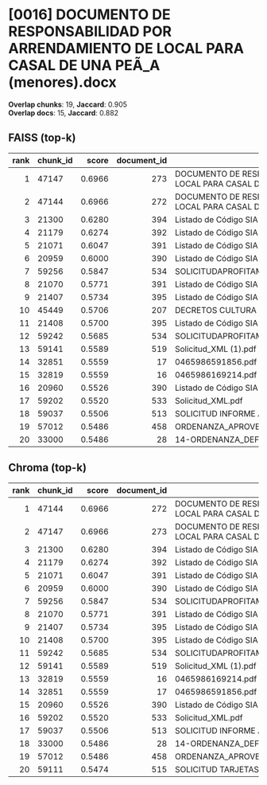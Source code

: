 # [0016] DOCUMENTO DE RESPONSABILIDAD POR ARRENDAMIENTO DE LOCAL PARA CASAL DE UNA PEÃ_A (menores).docx

**Overlap chunks**: 19, **Jaccard**: 0.905  
**Overlap docs**: 15, **Jaccard**: 0.882

## FAISS (top-k)
rank | chunk_id | score | document_id | title
---:|---|---:|---:|---
1 | 47147 | 0.6966 | 273 | DOCUMENTO DE RESPONSABILIDAD POR ARRENDAMIENTO DE LOCAL PARA CASAL DE UNA PEÃ_A (menores).docx
2 | 47144 | 0.6966 | 272 | DOCUMENTO DE RESPONSABILIDAD POR ARRENDAMIENTO DE LOCAL PARA CASAL DE UNA PEÃ_A (menores) (1).docx
3 | 21300 | 0.6280 | 394 | Listado de Código SIA 20250508_0943.csv
4 | 21179 | 0.6274 | 392 | Listado de Código SIA 20250424_1901.csv
5 | 21071 | 0.6047 | 391 | Listado de Código SIA 20250423_1830.csv
6 | 20959 | 0.6000 | 390 | Listado de Código SIA 20250318_1204.csv
7 | 59256 | 0.5847 | 534 | SOLICITUDAPROFITAMENTTERRASSA2025.pdf
8 | 21070 | 0.5771 | 391 | Listado de Código SIA 20250423_1830.csv
9 | 21407 | 0.5734 | 395 | Listado de Código SIA 20250526_1735.csv
10 | 45449 | 0.5706 | 207 | DECRETOS CULTURA 1S 2024.PDF
11 | 21408 | 0.5700 | 395 | Listado de Código SIA 20250526_1735.csv
12 | 59242 | 0.5685 | 534 | SOLICITUDAPROFITAMENTTERRASSA2025.pdf
13 | 59141 | 0.5589 | 519 | Solicitud_XML (1).pdf
14 | 32851 | 0.5559 | 17 | 0465986591856.pdf
15 | 32819 | 0.5559 | 16 | 0465986169214.pdf
16 | 20960 | 0.5526 | 390 | Listado de Código SIA 20250318_1204.csv
17 | 59202 | 0.5520 | 533 | Solicitud_XML.pdf
18 | 59037 | 0.5506 | 513 | SOLICITUD INFORME ADECUACIÓN VIVIENDA.pdf
19 | 57012 | 0.5486 | 458 | ORDENANZA_APROVECHAMIENTO_DOMINIOPUBLICO_TERRAZAS.pdf
20 | 33000 | 0.5486 | 28 | 14-ORDENANZA_DEFINITIVA_SOMETIDA_A_PUBLICACION.pdf

## Chroma (top-k)
rank | chunk_id | score | document_id | title
---:|---|---:|---:|---
1 | 47144 | 0.6966 | 272 | DOCUMENTO DE RESPONSABILIDAD POR ARRENDAMIENTO DE LOCAL PARA CASAL DE UNA PEÃ_A (menores) (1).docx
2 | 47147 | 0.6966 | 273 | DOCUMENTO DE RESPONSABILIDAD POR ARRENDAMIENTO DE LOCAL PARA CASAL DE UNA PEÃ_A (menores).docx
3 | 21300 | 0.6280 | 394 | Listado de Código SIA 20250508_0943.csv
4 | 21179 | 0.6274 | 392 | Listado de Código SIA 20250424_1901.csv
5 | 21071 | 0.6047 | 391 | Listado de Código SIA 20250423_1830.csv
6 | 20959 | 0.6000 | 390 | Listado de Código SIA 20250318_1204.csv
7 | 59256 | 0.5847 | 534 | SOLICITUDAPROFITAMENTTERRASSA2025.pdf
8 | 21070 | 0.5771 | 391 | Listado de Código SIA 20250423_1830.csv
9 | 21407 | 0.5734 | 395 | Listado de Código SIA 20250526_1735.csv
10 | 21408 | 0.5700 | 395 | Listado de Código SIA 20250526_1735.csv
11 | 59242 | 0.5685 | 534 | SOLICITUDAPROFITAMENTTERRASSA2025.pdf
12 | 59141 | 0.5589 | 519 | Solicitud_XML (1).pdf
13 | 32819 | 0.5559 | 16 | 0465986169214.pdf
14 | 32851 | 0.5559 | 17 | 0465986591856.pdf
15 | 20960 | 0.5526 | 390 | Listado de Código SIA 20250318_1204.csv
16 | 59202 | 0.5520 | 533 | Solicitud_XML.pdf
17 | 59037 | 0.5506 | 513 | SOLICITUD INFORME ADECUACIÓN VIVIENDA.pdf
18 | 33000 | 0.5486 | 28 | 14-ORDENANZA_DEFINITIVA_SOMETIDA_A_PUBLICACION.pdf
19 | 57012 | 0.5486 | 458 | ORDENANZA_APROVECHAMIENTO_DOMINIOPUBLICO_TERRAZAS.pdf
20 | 59111 | 0.5474 | 515 | SOLICITUD TARJETAS DE ESTACIONAMIENTO.pdf
